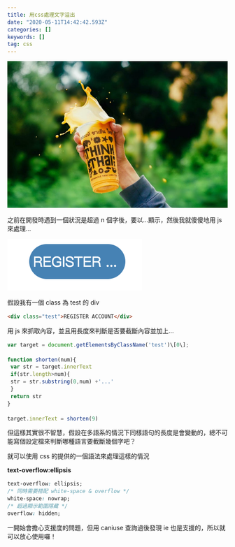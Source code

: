 ```yaml
---
title: 用css處理文字溢出
date: "2020-05-11T14:42:42.593Z"
categories: []
keywords: []
tag: css
---
```


![](/img/1__RzihYFL9WPbOtTtwsLoquw.jpeg)

之前在開發時遇到一個狀況是超過 n 個字後，要以…顯示，然後我就傻傻地用 js 來處理…

![](/img/1__FTgOiNX5wQ__igzb__xZjd5w.png)

假設我有一個 class 為 test 的 div

```html
<div class="test">REGISTER ACCOUNT</div>
```

用 js 來抓取內容，並且用長度來判斷是否要截斷內容並加上…

```javascript
var target = document.getElementsByClassName('test')\[0\];

function shorten(num){
 var str = target.innerText
 if(str.length>num){
 str = str.substring(0,num) +'...'
 }
 return str
}

target.innerText = shorten(9)
```

但這樣其實很不智慧，假設在多語系的情況下同樣語句的長度是會變動的，總不可能寫個設定檔來判斷哪種語言要截斷幾個字吧？

就可以使用 css 的提供的一個語法來處理這樣的情況

**text-overflow:ellipsis**

```css
text-overflow: ellipsis;
/* 同時需要搭配 white-space & overflow */
white-space: nowrap;
/* 超過顯示範圍隱藏 */
overflow: hidden;
```

一開始會擔心支援度的問題，但用 caniuse 查詢過後發現 ie 也是支援的，所以就可以放心使用囉！
